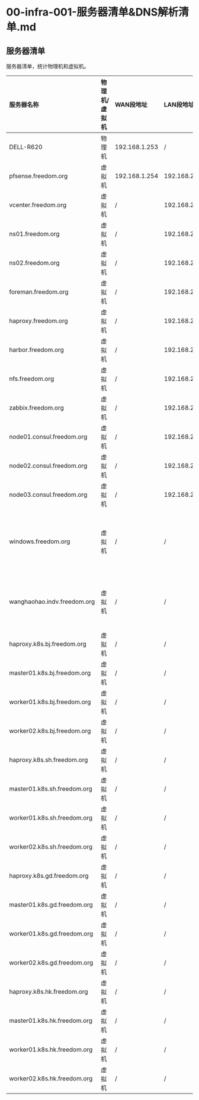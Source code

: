 # 00-infra-001-服务器清单&DNS解析清单.md

## 服务器清单
 服务器清单，统计物理机和虚拟机。

 | 服务器名称                       |物理机/虚拟机| WAN段地址         | LAN段地址        | DMZ段地址          | BJ_LAN段地址     | SH_LAN段地址     | GD_LAN段地址     | HK_LAN段地址     | 备注                                                                                  |
 |:----------------------------|:------|:---------------|:--------------|:----------------|:--------------|:--------------|:--------------|:--------------|:------------------------------------------------------------------------------------|
 | DELL-R620                   |物理机| 192.168.1.253  | /             | /               | /             | /             | /             | /             | iDRAC管理地址为192.168.1.252。                                                            |
 | pfsense.freedom.org         |虚拟机| 192.168.1.254  | 192.168.2.254 | 192.168.3.254   | 192.168.4.254 | 192.168.5.254 | 192.168.6.254 | 192.168.7.254 | pfsense路由器。                                                                         
 | vcenter.freedom.org         |虚拟机| /              | 192.168.2.252 | /               | /             | /             | /             | /             | vcenter服务器。                                                                         |
 | ns01.freedom.org            |虚拟机| /              | 192.168.2.250 | /               | /             | /             | /             | /             | dns主服务器。                                                                            |
 | ns02.freedom.org            |虚拟机| /              | 192.168.2.251 | /               | /             | /             | /             | /             | dns从服务器。                                                                            |
 | foreman.freedom.org         |虚拟机| /              | 192.168.2.1   | /               | /             | /             | /             | /             | 核心服务器，管理yum源，自动化部署工作。                                                               |
 | haproxy.freedom.org         |虚拟机| /              | 192.168.2.2   | /               | /             | /             | /             | /             |                                                                                     |
 | harbor.freedom.org          |虚拟机| /              | 192.168.2.3   | /               | /             | /             | /             | /             |                                                                                     |
 | nfs.freedom.org             |虚拟机| /              | 192.168.2.4   | /               | /             | /             | /             | /             |                                                                                     |
 | zabbix.freedom.org          |虚拟机| /              | 192.168.2.5   | /               | /             | /             | /             | /             |                                                                                     |
 | node01.consul.freedom.org   |虚拟机| /              | 192.168.2.6   | /               | /             | /             | /             | /             |                                                                                     |
 | node02.consul.freedom.org   |虚拟机| /              | 192.168.2.7   | /               | /             | /             | /             | /             |                                                                                     |
 | node03.consul.freedom.org   |虚拟机| /              | 192.168.2.8   | /               | /             | /             | /             | /             |                                                                                     |
 | windows.freedom.org         |虚拟机| /              | /             | 192.168.3.253   | /             | /             | /             | /             | windows主机，已在pfsense路由器配置端口转发，其地址为192.168.1.254:3389，方便在本地windows主机里查看各个rancher管理页面。 | 
 | wanghaohao.indv.freedom.org |虚拟机| /              | /             | 192.168.3.252   | /             | /             | /             | /             | 个人实验服务器，已在pfsense路由器配置端口转发，其地址为192.168.1.254:22，方便在本地windows主机连接。                   
 | haproxy.k8s.bj.freedom.org  |虚拟机| /              | /             | /               | 192.168.4.1   | /             | /             | /             | k8s集群，安装nginx-ingress，istio。                                                        |
 | master01.k8s.bj.freedom.org |虚拟机| /              | /             | /               | 192.168.4.2   | /             | /             | /             |                                                                                     |
 | worker01.k8s.bj.freedom.org |虚拟机| /              | /             | /               | 192.168.4.3   | /             | /             | /             |                                                                                     |
 | worker02.k8s.bj.freedom.org |虚拟机| /              | /             | /               | 192.168.4.4   | /             | /             | /             |                                                                                     |
 | haproxy.k8s.sh.freedom.org  |虚拟机| /              | /             | /               | /             | 192.168.5.1   | /             | /             |                                                                                     |
 | master01.k8s.sh.freedom.org |虚拟机| /              | /             | /               | /             | 192.168.5.2   | /             | /             |                                                                                     |
 | worker01.k8s.sh.freedom.org |虚拟机| /              | /             | /               | /             | 192.168.5.3   | /             | /             |                                                                                     |
 | worker02.k8s.sh.freedom.org |虚拟机| /              | /             | /               | /             | 192.168.5.4   | /             | /             |                                                                                     | 
 | haproxy.k8s.gd.freedom.org  |虚拟机| /              | /             | /               | /             | /             | 192.168.6.1   | /             |                                                                                     |
 | master01.k8s.gd.freedom.org |虚拟机| /              | /             | /               | /             | /             | 192.168.6.2   | /             |                                                                                     |
 | worker01.k8s.gd.freedom.org |虚拟机| /              | /             | /               | /             | /             | 192.168.6.3   | /             |                                                                                     |
 | worker02.k8s.gd.freedom.org |虚拟机| /              | /             | /               | /             | /             | 192.168.6.4   | /             |                                                                                     |
 | haproxy.k8s.hk.freedom.org  |虚拟机| /              | /             | /               | /             | /             | /             | 192.168.7.1   |                                                                                     |
 | master01.k8s.hk.freedom.org |虚拟机| /              | /             | /               | /             | /             | /             | 192.168.7.2   |                                                                                     |
 | worker01.k8s.hk.freedom.org |虚拟机| /              | /             | /               | /             | /             | /             | 192.168.7.3   |                                                                                     |
 | worker02.k8s.hk.freedom.org |虚拟机| /              | /             | /               | /             | /             | /             | 192.168.7.4   |                                                                                     |